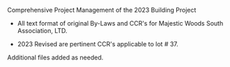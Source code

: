 Comprehensive Project Management of the 2023 Building Project

* All text format of original By-Laws and CCR's for Majestic Woods South Association, LTD.

* 2023 Revised are pertinent CCR's applicable to lot # 37.  

Additional files added as needed. 
